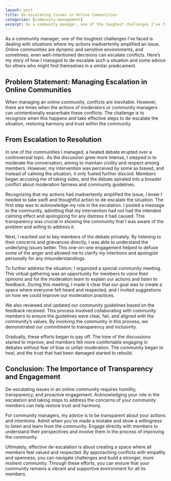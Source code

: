 ```yaml
---
layout: post
title: De-escalating Issues in Online Communities
categories: [community-management]
excerpt: As a community manager, one of the toughest challenges I’ve faced is dealing with situations where my actions inadvertently amplified an issue. Online communities are dynamic and sensitive environments, and sometimes, even well-intentioned decisions can escalate conflicts. Here’s my story of how I managed to de-escalate such a situation and some advice for others who might find themselves in a similar predicament.
---
```


As a community manager, one of the toughest challenges I’ve faced is dealing with situations where my actions inadvertently amplified an issue. Online communities are dynamic and sensitive environments, and sometimes, even well-intentioned decisions can escalate conflicts. Here’s my story of how I managed to de-escalate such a situation and some advice for others who might find themselves in a similar predicament.

## Problem Statement: Managing Escalation in Online Communities

When managing an online community, conflicts are inevitable. However, there are times when the actions of moderators or community managers can unintentionally exacerbate these conflicts. The challenge is to recognize when this happens and take effective steps to de-escalate the situation, restoring harmony and trust within the community.

## From Escalation to Resolution

In one of the communities I managed, a heated debate erupted over a controversial topic. As the discussion grew more intense, I stepped in to moderate the conversation, aiming to maintain civility and respect among members. However, my intervention was perceived by some as biased, and instead of calming the situation, it only fueled further discord. Members began accusing me of taking sides, and the debate spiraled into a broader conflict about moderation fairness and community guidelines.

Recognizing that my actions had inadvertently amplified the issue, I knew I needed to take swift and thoughtful action to de-escalate the situation. The first step was to acknowledge my role in the escalation. I posted a message to the community, admitting that my intervention had not had the intended calming effect and apologizing for any distress it had caused. This transparency was crucial in showing the community that I was aware of the problem and willing to address it.

Next, I reached out to key members of the debate privately. By listening to their concerns and grievances directly, I was able to understand the underlying issues better. This one-on-one engagement helped to defuse some of the anger and allowed me to clarify my intentions and apologize personally for any misunderstandings.

To further address the situation, I organized a special community meeting. This virtual gathering was an opportunity for members to voice their opinions and for the moderation team to explain our actions and listen to feedback. During this meeting, I made it clear that our goal was to create a space where everyone felt heard and respected, and I invited suggestions on how we could improve our moderation practices.

We also reviewed and updated our community guidelines based on the feedback received. This process involved collaborating with community members to ensure the guidelines were clear, fair, and aligned with the community’s values. By involving the community in this process, we demonstrated our commitment to transparency and inclusivity.

Gradually, these efforts began to pay off. The tone of the discussions started to improve, and members felt more comfortable engaging in debates without fear of bias or unfair moderation. The community began to heal, and the trust that had been damaged started to rebuild.

## Conclusion: The Importance of Transparency and Engagement

De-escalating issues in an online community requires humility, transparency, and proactive engagement. Acknowledging your role in the escalation and taking steps to address the concerns of your community members can help restore trust and harmony.

For community managers, my advice is to be transparent about your actions and intentions. Admit when you’ve made a mistake and show a willingness to listen and learn from the community. Engage directly with members to understand their perspectives and involve them in the process of improving the community.

Ultimately, effective de-escalation is about creating a space where all members feel valued and respected. By approaching conflicts with empathy and openness, you can navigate challenges and build a stronger, more resilient community. Through these efforts, you can ensure that your community remains a vibrant and supportive environment for all its members.
